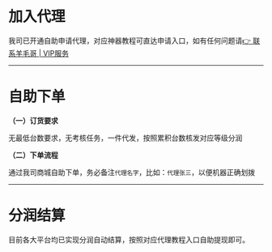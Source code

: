 # 加入代理

我司已开通自助申请代理，对应神器教程可直达申请入口，如有任何问题请[👉 联系羊毛哥 | VIP服务](http://u.zjkmkj.com/unVf1)

---



# 自助下单

**（一）订货要求**

无最低台数要求，无考核任务，一件代发，按照累积台数核发对应等级分润

**（二）下单流程**

通过我司商城自助下单，务必备注`代理名字`，比如：`代理张三`，以便机器正确划拨

---

# 分润结算

目前各大平台均已实现分润自动结算，按照对应代理教程入口自助提现即可。
